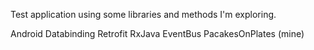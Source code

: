 Test application using some libraries and methods I'm exploring.

Android Databinding
Retrofit
RxJava
EventBus
PacakesOnPlates (mine)
